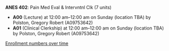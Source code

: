 **ANES 402**: Pain Med Eval & Intervntnl Clk (7 units)

- **A00** (Lecture) at 12:00 am–12:00 am on Sunday (location TBA) by Polston, Gregory Robert (A09753642)
- **A01** (Clinical Clerkship) at 12:00 am–12:00 am on Sunday (location TBA) by Polston, Gregory Robert (A09753642)

[Enrollment numbers over time](./ANES402.tsv)
